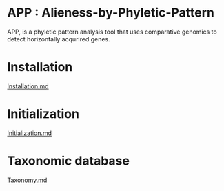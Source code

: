 # APP : Alieness-by-Phyletic-Pattern

APP, is a phyletic pattern analysis tool that uses comparative genomics to detect horizontally acqurired genes.

# Installation
[Installation.md](https://github.com/sohamsg90/APP-Alieness-by-Phyletic-Pattern/blob/main/docs/Installation.md)
# Initialization
[Initialization.md](https://github.com/sohamsg90/APP-Alieness-by-Phyletic-Pattern/blob/main/docs/Initialization.md)
# Taxonomic database
[Taxonomy.md](https://github.com/sohamsg90/APP-Alieness-by-Phyletic-Pattern/blob/main/docs/Taxonomy.md)
